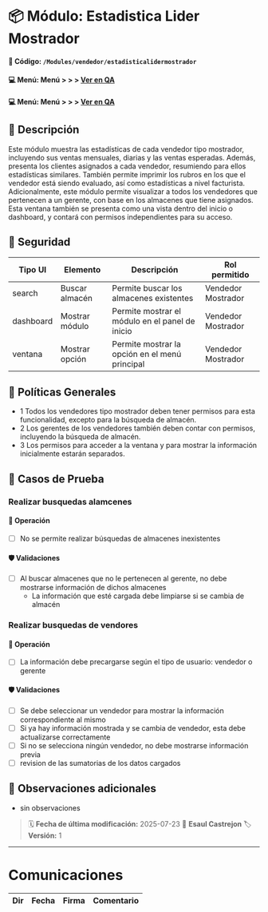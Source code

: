 # 📦 Módulo: Estadistica Lider Mostrador
#### 📁 **Código:** `/Modules/vendedor/estadisticalidermostrador`
#### 💻 **Menú:** Menú > > >  [Ver en QA](http://192.168.2.16:1089/app/conauxiliares/vendedor/estadisticalidermostrador)
#### 💻 **Menú:** Menú > > >  [Ver en QA](http://192.168.2.16:1089/app/dashboard)

## 📝 Descripción
Este módulo muestra las estadísticas de cada vendedor tipo mostrador, incluyendo sus ventas mensuales, diarias y las ventas esperadas. Además, presenta los clientes asignados a cada vendedor, resumiendo para ellos estadísticas similares. También permite imprimir los rubros en los que el vendedor está siendo evaluado, así como estadísticas a nivel facturista.
Adicionalmente, este módulo permite visualizar a todos los vendedores que pertenecen a un gerente, con base en los almacenes que tiene asignados.
Esta ventana también se presenta como una vista dentro del inicio o dashboard, y contará con permisos independientes para su acceso.

## 🔐 Seguridad
| Tipo UI | Elemento          | Descripción                    | Rol permitido |
|---------|-------------------|--------------------------------|----------------|
| search   | Buscar almacén | Permite buscar los almacenes existentes | Vendedor Mostrador |
| dashboard   | Mostrar módulo | Permite mostrar el módulo en el panel de inicio | Vendedor Mostrador |
| ventana   | Mostrar opción | Permite mostrar la opción en el menú principal | Vendedor Mostrador |

## 💼 Políticas Generales
- 1 Todos los vendedores tipo mostrador deben tener permisos para esta funcionalidad, excepto para la búsqueda de almacén.
- 2 Los gerentes de los vendedores también deben contar con permisos, incluyendo la búsqueda de almacén.
- 3 Los permisos para acceder a la ventana y para mostrar la información inicialmente estarán separados.

## 🧪 Casos de Prueba

### Realizar busquedas alamcenes
#### 💼 Operación
- [ ] No se permite realizar búsquedas de almacenes inexistentes
#### 🛡️ Validaciones
- [ ] Al buscar almacenes que no le pertenecen al gerente, no debe mostrarse información de dichos almacenes
    - La información que esté cargada debe limpiarse si se cambia de almacén

### Realizar busquedas de vendores
#### 💼 Operación
- [ ] La información debe precargarse según el tipo de usuario: vendedor o gerente
#### 🛡️ Validaciones
- [ ] Se debe seleccionar un vendedor para mostrar la información correspondiente al mismo
- [ ] Si ya hay información mostrada y se cambia de vendedor, esta debe actualizarse correctamente
- [ ] Si no se selecciona ningún vendedor, no debe mostrarse información previa
- [ ] revision de las sumatorias de los datos cargados

## 📎 Observaciones adicionales
- sin observaciones

> 🗓️ **Fecha de última modificación:** 2025-07-23
> 👤 **Esaul Castrejon**
> 🏷️ **Versión:** 1

---
# Comunicaciones
|Dir|Fecha       |Firma|Comentario                    |
|---|------------|-----|------------------------------|
